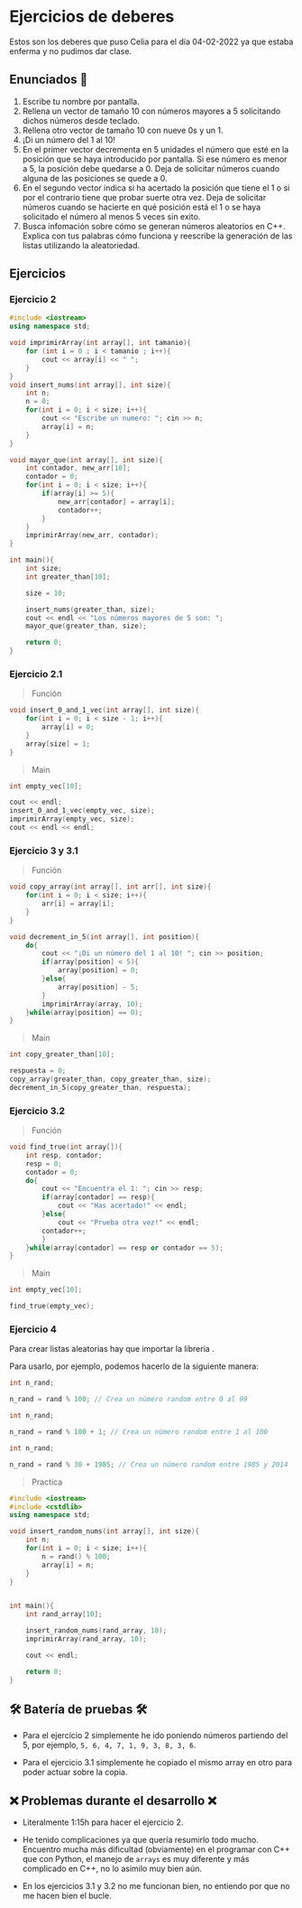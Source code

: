 # Ejercicios de deberes

Estos son los deberes que puso Celia para el día 04-02-2022 ya que estaba enferma y no pudimos dar clase.

## Enunciados 📄

1. Escribe tu nombre por pantalla.
2. Rellena un vector de tamaño 10 con números mayores a 5 solicitando dichos números desde teclado.
3. Rellena otro vector de tamaño 10 con nueve 0s y un 1.
4. ¡Di un número del 1 al 10!
5. En el primer vector decrementa en 5 unidades el número que esté en la posición que se haya introducido por pantalla. Si ese número es menor a 5, la posición debe quedarse a 0.
Deja de solicitar números cuando alguna de las posiciones se quede a 0.
6. En el segundo vector indica si ha acertado la posición que tiene el 1 o si por el contrario tiene que probar suerte otra vez.
Deja de solicitar números cuando se hacierte en qué posición está el 1 o se haya solicitado el número al menos 5 veces sin exito.
7. Busca infomación sobre cómo se generan números aleatorios en C++. Explica con tus palabras cómo funciona y reescribe la generación de las listas utilizando la aleatoriedad.

## Ejercicios

### Ejercicio 2

```cpp
#include <iostream>
using namespace std;

void imprimirArray(int array[], int tamanio){
    for (int i = 0 ; i < tamanio ; i++){
        cout << array[i] << " ";
    }
}
void insert_nums(int array[], int size){
    int n;
    n = 0;
    for(int i = 0; i < size; i++){
        cout << "Escribe un numero: "; cin >> n;
        array[i] = n;
    }
}

void mayor_que(int array[], int size){
    int contador, new_arr[10];
    contador = 0;
    for(int i = 0; i < size; i++){
        if(array[i] >= 5){
            new_arr[contador] = array[i];
            contador++;
        }
    }
    imprimirArray(new_arr, contador);
}

int main(){
    int size;
    int greater_than[10];

    size = 10;

    insert_nums(greater_than, size);
    cout << endl << "Los números mayores de 5 son: ";
    mayor_que(greater_than, size);

    return 0;
}
```

### Ejercicio 2.1

> Función

```cpp
void insert_0_and_1_vec(int array[], int size){
    for(int i = 0; i < size - 1; i++){
        array[i] = 0;
    }
    array[size] = 1;
}
```

> Main

```cpp
int empty_vec[10];

cout << endl;
insert_0_and_1_vec(empty_vec, size);
imprimirArray(empty_vec, size);
cout << endl << endl;
```

### Ejercicio 3 y 3.1

> Función

```cpp
void copy_array(int array[], int arr[], int size){
    for(int i = 0; i < size; i++){
        arr[i] = array[i];
    }
}

void decrement_in_5(int array[], int position){
    do{
        cout << "¡Di un número del 1 al 10! "; cin >> position;
        if(array[position] < 5){
            array[position] = 0;
        }else{
            array[position] - 5;
        }
        imprimirArray(array, 10);
    }while(array[position] == 0);
}
```

> Main

```cpp
int copy_greater_than[10];

respuesta = 0;
copy_array(greater_than, copy_greater_than, size);
decrement_in_5(copy_greater_than, respuesta);
```

### Ejercicio 3.2

> Función

```cpp
void find_true(int array[]){
    int resp, contador;
    resp = 0;
    contador = 0;
    do{
        cout << "Encuentra el 1: "; cin >> resp;
        if(array[contador] == resp){
            cout << "Has acertado!" << endl;
        }else{
            cout << "Prueba otra vez!" << endl;
        contador++;
        }
    }while(array[contador] == resp or contador == 5);
}
```

> Main

```cpp
int empty_vec[10];

find_true(empty_vec);
```

### Ejercicio 4

Para crear listas aleatorias hay que importar la libreria <cstdlib>.

Para usarlo, por ejemplo, podemos hacerlo de la siguiente manera:

```cpp
int n_rand;

n_rand = rand % 100; // Crea un número random entre 0 al 99
```

```cpp
int n_rand;

n_rand = rand % 100 + 1; // Crea un número random entre 1 al 100
```

```cpp
int n_rand;

n_rand = rand % 30 + 1985; // Crea un número random entre 1985 y 2014
```

> Practica

```cpp
#include <iostream>
#include <cstdlib>
using namespace std;

void insert_random_nums(int array[], int size){
    int n;
    for(int i = 0; i < size; i++){
        n = rand() % 100;
        array[i] = n;
    }
}


int main(){
    int rand_array[10];

    insert_random_nums(rand_array, 10);
    imprimirArray(rand_array, 10);

    cout << endl;

    return 0;
}
```

## 🛠 Batería de pruebas 🛠

* Para el ejercicio 2 simplemente he ido poniendo números partiendo del 5, por ejemplo, `5, 6, 4, 7, 1, 9, 3, 8, 3, 6`.

* Para el ejercicio 3.1 simplemente he copiado el mismo array en otro para poder actuar sobre la copia.

## ❌ Problemas durante el desarrollo ❌

* Literalmente 1:15h para hacer el ejercicio 2.

* He tenido complicaciones ya que quería resumirlo todo mucho. Encuentro mucha más dificultad (obviamente) en el programar con C++ que con Python, el manejo de `arrays` es muy diferente y más complicado en C++, no lo asimilo muy bien aún.

* En los ejercicios 3.1 y 3.2 no me funcionan bien, no entiendo por que no me hacen bien el bucle.